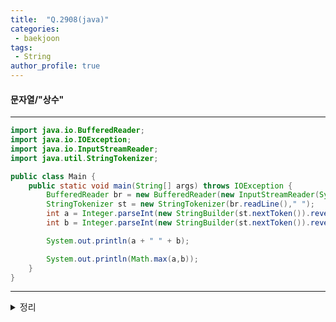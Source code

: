 ```yaml
---
title:  "Q.2908(java)"
categories:
 - baekjoon
tags:
 - String  
author_profile: true
---
```

#### 문자열/"상수"

* * *
~~~java
import java.io.BufferedReader;
import java.io.IOException;
import java.io.InputStreamReader;
import java.util.StringTokenizer;

public class Main {
    public static void main(String[] args) throws IOException {
        BufferedReader br = new BufferedReader(new InputStreamReader(System.in));
        StringTokenizer st = new StringTokenizer(br.readLine()," ");
        int a = Integer.parseInt(new StringBuilder(st.nextToken()).reverse().toString());
        int b = Integer.parseInt(new StringBuilder(st.nextToken()).reverse().toString());

        System.out.println(a + " " + b);

        System.out.println(Math.max(a,b));
    }
}
~~~
*****
<details>
<summary>정리</summary>
- StringBuilder(st.nextToken())<br>
- reverse()<br>
- toString()<br>
 </details><br>